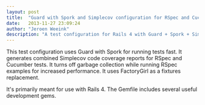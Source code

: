 ```yaml
---
layout: post
title:  "Guard with Spork and Simplecov configuration for RSpec and Cucumber tests using FactoryGirl"
date:   2013-11-27 23:09:24
author: "Jeroen Weeink"
description: "A test configuration for Rails 4 with Guard + Spork + Simplecov for combined reports with RSpec and Cucumber using FactoryGirl fixtures"
---
```

This test configuration uses Guard with Spork for running tests fast. It generates combined Simplecov code coverage reports for RSpec and Cucumber tests. It turns off garbage collection while running RSpec examples for increased performance. It uses FactoryGirl as a fixtures replacement.

It's primarily meant for use with Rails 4. The Gemfile includes several useful development gems.

<script src="https://gist.github.com/fivedigit/7684511.js"></script>
